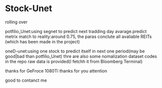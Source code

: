 # Stock-Unet
rolling over


potfilio_Unet:using segnet to predict next tradding day avarage.predict metrix match to reality:around 0.75, the paras conclute all avaliable REITs (which has been made in the project)  

oneD-unet:using one stock to predict itself in next one period(may be good|bad than potfilio_Unet)
thre are also some nomalization dataset codes in the repo
raw data is provided(l fetchh it from Bloomberg Terminal)


thanks for GeFroce 1080Ti 
thanks for you attention

good to contanct me
